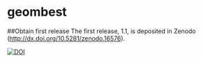 # geombest

##Obtain first release
The first release, 1.1, is deposited in Zenodo (http://dx.doi.org/10.5281/zenodo.16576).

[![DOI](https://zenodo.org/badge/7664/csdms-contrib/geombest.svg)](http://dx.doi.org/10.5281/zenodo.16576)

